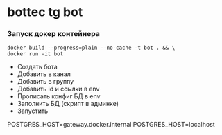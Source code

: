 # bottec tg bot

### 

### Запуск докер контейнера
```commandline
docker build --progress=plain --no-cache -t bot . && \
docker run -it bot
```

* Создать бота
* Добавить в канал
* Добавить в группу
* Добавить id и ссылки в env
* Прописать конфиг БД в env
* Заполнить БД (скрипт в админке)
* Запустить



POSTGRES_HOST=gateway.docker.internal
POSTGRES_HOST=localhost
